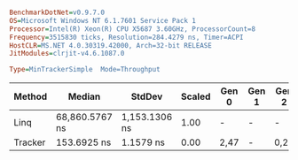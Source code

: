 ```ini

BenchmarkDotNet=v0.9.7.0
OS=Microsoft Windows NT 6.1.7601 Service Pack 1
Processor=Intel(R) Xeon(R) CPU X5687 3.60GHz, ProcessorCount=8
Frequency=3515830 ticks, Resolution=284.4279 ns, Timer=ACPI
HostCLR=MS.NET 4.0.30319.42000, Arch=32-bit RELEASE
JitModules=clrjit-v4.6.1087.0

Type=MinTrackerSimple  Mode=Throughput  

```
  Method |         Median |        StdDev | Scaled | Gen 0 | Gen 1 | Gen 2 | Bytes Allocated/Op |
-------- |--------------- |-------------- |------- |------ |------ |------ |------------------- |
    Linq | 68,860.5767 ns | 1,153.1306 ns |   1.00 |     - |     - |     - |              72,07 |
 Tracker |    153.6925 ns |     1.1579 ns |   0.00 |  2,47 |     - |  0,21 |              46,74 |
